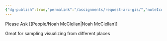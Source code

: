 ```yaml
---
{"dg-publish":true,"permalink":"/assignments/request-arc-gis/","noteIcon":"","created":"2025-05-20T10:31:34.133-05:00"}
---
```


Please
Ask [[People/Noah McClellan\|Noah McClellan]]


Great for sampling visualizing from different places